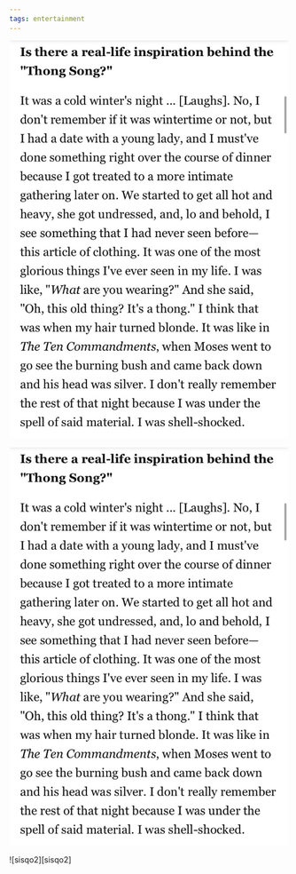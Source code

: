 ```yaml
---
tags: entertainment
---
```



![sisqo1](https://raw.githubusercontent.com/muneer78/muneer78.github.io/master/images/sisqo1.jpeg)

![sisqo1](https://raw.githubusercontent.com/muneer78/muneer78.github.io/master/images/sisqo1.jpeg) 



![sisqo2][sisqo2] 

